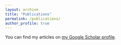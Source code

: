 ```yaml
---
layout: archive
title: "Publications"
permalink: /publications/
author_profile: true
---
```


<div class="wordwrap">You can find my articles on <a href="{{https://scholar.google.com/citations?hl=en&user=tPyFPc0AAAAJ}}">my Google Scholar profile</a>.</div>
